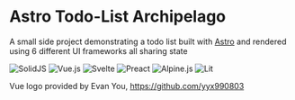 # Astro Todo-List Archipelago

A small side project demonstrating a todo list built with [Astro](https://astro.build/) and rendered using 6 different UI frameworks all sharing state

![SolidJS](https://img.shields.io/badge/SolidJS-2C4F7C?style=for-the-badge&logo=solid&logoColor=white)
![Vue.js](https://img.shields.io/badge/vue-4FC08D.svg?style=for-the-badge&logo=vuedotjs&logoColor=white)
![Svelte](https://img.shields.io/badge/svelte-FF3E00.svg?style=for-the-badge&logo=svelte&logoColor=white)
![Preact](https://img.shields.io/badge/preact-673AB8.svg?style=for-the-badge&logo=preact&logoColor=white)
![Alpine.js](https://img.shields.io/badge/alpinejs-8BC0D0.svg?style=for-the-badge&logo=alpinedotjs&logoColor=white)
![Lit](https://img.shields.io/badge/lit-324FFF.svg?style=for-the-badge&logo=lit&logoColor=white)

Vue logo provided by Evan You, https://github.com/yyx990803

